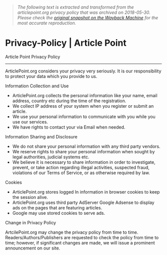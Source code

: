 > *The following text is extracted and transformed from the articlepoint.org privacy policy that was archived on 2018-05-30. Please check the [original snapshot on the Wayback Machine](https://web.archive.org/web/20180530134403id_/http%3A//articlepoint.org/privacy-policy.aspx) for the most accurate reproduction.*

# Privacy-Policy | Article Point

Article Point Privacy Policy

* * *

ArticlePoint.org considers your privacy very seriously. It is our responsibility to protect your data which you provide to us. 

Information Collection and Use

  * ArticlePoint.org collects the personal information like your name, email address, country etc during the time of the registration.
  * We collect IP address of your system when you register or submit an article.
  * We use your personal information to communicate with you while you use our services.
  * We have rights to contact your via Email when needed.



Information Sharing and Disclosure 

  * We do not share your personal information with any third party vendors.
  * We reserve rights to share your personal information when sought by legal authorities, judicial systems etc.
  * We believe it is necessary to share information in order to investigate, prevent, or take action regarding illegal activities, suspected fraud, violations of our Terms of Service, or as otherwise required by law.



Cookies 

  * ArticlePoint.org stores logged In information in browser cookies to keep the session alive.
  * ArticlePoint.org uses third party AdServer Google Adsense to display ads on the pages that are featuring articles.
  * Google may use stored cookies to serve ads.



Change in Privacy Policy  


ArtcilePoint.org may change the privacy policy from time to time. Readers/Authors/Publishers are requested to check the policy from time to time; however, if significant changes are made, we will issue a prominent announcement on our site.
